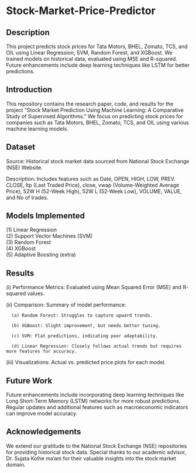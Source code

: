 # Stock-Market-Price-Predictor
## Description

This project predicts stock prices for Tata Motors, BHEL, Zomato, TCS, and OIL using Linear Regression, SVM, Random Forest, and XGBoost. We trained models on historical data, evaluated using MSE and R-squared. Future enhancements include deep learning techniques like LSTM for better predictions.

## Introduction

This repository contains the research paper, code, and results for the project "Stock Market Prediction Using Machine Learning: A Comparative Study of Supervised Algorithms." We focus on predicting stock prices for companies such as Tata Motors, BHEL, Zomato, TCS, and OIL using various machine learning models.

## Dataset

Source: Historical stock market data sourced from National Stock Exchange (NSE) Website.

Description: Includes features such as Date, OPEN, HIGH, LOW, PREV. CLOSE, ltp (Last Traded Price), close, vwap (Volume-Weighted Average Price), 52W H (52-Week High), 52W L (52-Week Low), VOLUME, VALUE, and No of trades.

## Models Implemented

(1) Linear Regression<br> 
(2) Support Vector Machines (SVM)<br>
(3) Random Forest<br>
(4) XGBoost<br>
(5) Adaptive Boosting (extra)<br> 

## Results

 (i) Performance Metrics: Evaluated using Mean Squared Error (MSE) and R-squared values.

 (ii) Comparison: Summary of model performance:

      (a) Random Forest: Struggles to capture upward trends.

      (b) XGBoost: Slight improvement, but needs better tuning.

      (c) SVM: Flat predictions, indicating poor adaptability.

      (d) Linear Regression: Closely follows actual trends but requires more features for accuracy.

 (iii) Visualizations: Actual vs. predicted price plots for each model.

## Future Work

Future enhancements include incorporating deep learning techniques like Long Short-Term Memory (LSTM) networks for more robust predictions. Regular updates and additional features such as macroeconomic indicators can improve model accuracy.

## Acknowledgements

We extend our gratitude to the National Stock Exchange (NSE) repositories for providing historical stock data. Special thanks to our academic advisor, Dr. Sujata Kolhe ma’am for their valuable insights into the stock market domain.
